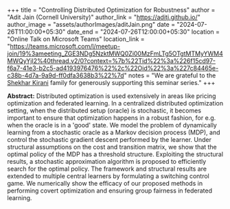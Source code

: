 +++
title = "Controlling Distributed Optimization for Robustness"
author = "Adit Jain (Cornell University)"
author_link = "https://aditj.github.io/"
author_image = "assets/authorImages/aditJain.png"
date = "2024-07-26T11:00:00+05:30"
date_end = "2024-07-26T12:00:00+05:30"
location = "Online Talk on Microsoft Teams"
location_link = "https://teams.microsoft.com/l/meetup-join/19%3ameeting_ZGE3NDg5NzktMWQ0Zi00MzFmLTg5OTgtMTMyYWM4MWQyYjI2%40thread.v2/0?context=%7b%22Tid%22%3a%226f15cd97-f6a7-41e3-b2c5-ad4193976476%22%2c%22Oid%22%3a%227c84465e-c38b-4d7a-9a9d-ff0dfa3638b3%22%7d"
notes = "We are grateful to the <a href = "https://www.accel.com/people/shekhar-kirani" target= "_blank">Shekhar Kirani</a> family for generously supporting this seminar series."
+++

<b>Abstract:</b>
Distributed optimization is used extensively in areas like pricing optimization and federated learning. In a 
centralized distributed optimization setting, when the distributed setup (oracle) is stochastic, it becomes 
important to ensure that optimization happens in a robust fashion, for e.g. when the oracle is in a 'good' state. 
We model the problem of dynamically learning from a stochastic oracle as a Markov decision process (MDP), and control 
the stochastic gradient descent performed by the learner. Under structural assumptions on the cost and transition 
matrix, we show that the optimal policy of the MDP has a threshold structure. Exploiting the structural results, a 
stochastic approximation algorithm is proposed to efficiently search for the optimal policy. The framework and 
structural results are extended to multiple central learners by formulating a switching control game. We numerically 
show the efficacy of our proposed methods in performing covert optimization and ensuring group fairness in federated 
learning.